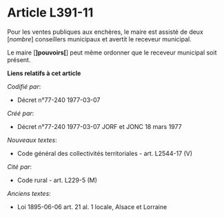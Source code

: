 # Article L391-11

Pour les ventes publiques aux enchères, le maire est assisté de deux [*nombre*] conseillers municipaux et avertit le receveur
municipal.

Le maire [**]pouvoirs[**] peut même ordonner que le receveur municipal soit présent.

**Liens relatifs à cet article**

_Codifié par_:

  - Décret n°77-240 1977-03-07

_Créé par_:

  - Décret n°77-240 1977-03-07 JORF et JONC 18 mars 1977

_Nouveaux textes_:

  - Code général des collectivités territoriales - art. L2544-17 (V)

_Cité par_:

  - Code rural - art. L229-5 (M)

_Anciens textes_:

  - Loi   1895-06-06 art. 21 al. 1 locale, Alsace et Lorraine
